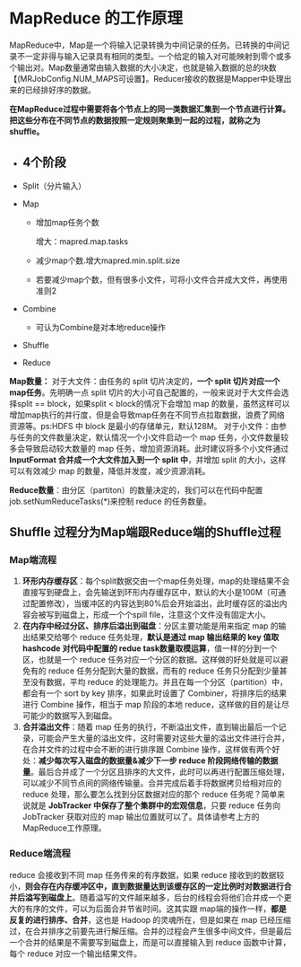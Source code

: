 # MapReduce 的工作原理

MapReduce中，Map是一个将输入记录转换为中间记录的任务。已转换的中间记录不一定非得与输入记录具有相同的类型。一个给定的输入对可能映射到零个或多个输出对。Map数量通常由输入数据的大小决定，也就是输入数据的总的块数【(MRJobConfig.NUM_MAPS可设置】。Reducer接收的数据是Mapper中处理出来的已经排好序的数据。 

**在MapReduce过程中需要将各个节点上的同一类数据汇集到一个节点进行计算。把这些分布在不同节点的数据按照一定规则聚集到一起的过程，就称之为shuffle。**

* ## 4个阶段

* Split（分片输入）

* Map

  * 增加map任务个数

    增大：mapred.map.tasks

  * 减少map个数.增大mapred.min.split.size

  * 若要减少map个数，但有很多小文件，可将小文件合并成大文件，再使用准则2

* Combine

  * 可认为Combine是对本地reduce操作

* Shuffle

* Reduce

**Map数量：** 对于大文件：由任务的 split 切片决定的，**一个 split 切片对应一个map任务**。先明确一点 split 切片的大小可自己配置的，一般来说对于大文件会选择split == block，如果split < block的情况下会增加 map 的数量，虽然这样可以增加map执行的并行度，但是会导致map任务在不同节点拉取数据，浪费了网络资源等。ps:HDFS 中 block 是最小的存储单元，默认128M。  对于小文件：由参与任务的文件数量决定，默认情况一个小文件启动一个 map 任务，小文件数量较多会导致启动较大数量的 map 任务，增加资源消耗。此时建议将多个小文件通过 **InputFormat 合并成一个大文件加入到一个 split 中**，并增加 split 的大小，这样可以有效减少 map 的数量，降低并发度，减少资源消耗。  

**Reduce数量**：由分区（partiton）的数量决定的，我们可以在代码中配置 job.setNumReduceTasks(*)来控制 reduce 的任务数量。 



## Shuffle 过程分为Map端跟Reduce端的Shuffle过程

### **Map端流程**

1. **环形内存缓存区**：每个split数据交由一个map任务处理，map的处理结果不会直接写到硬盘上，会先输送到环形内存缓存区中，默认的大小是100M（可通过配置修改），当缓冲区的内容达到80%后会开始溢出，此时缓存区的溢出内容会被写到磁盘上，形成一个个spill file，注意这个文件没有固定大小。
2. **在内存中经过分区、排序后溢出到磁盘**：分区主要功能是用来指定 map 的输出结果交给哪个 reduce 任务处理，**默认是通过 map 输出结果的 key 值取hashcode 对代码中配置的 redue task数量取模运算**，值一样的分到一个区，也就是一个 reduce 任务对应一个分区的数据。这样做的好处就是可以避免有的 reduce 任务分配到大量的数据，而有的 reduce 任务只分配到少量甚至没有数据，平均 reduce 的处理能力。并且在每一个分区（partition）中，都会有一个 sort by key 排序，如果此时设置了 Combiner，将排序后的结果进行 Combine 操作，相当于 map 阶段的本地 reduce，这样做的目的是让尽可能少的数据写入到磁盘。
3. **合并溢出文件**：随着 map 任务的执行，不断溢出文件，直到输出最后一个记录，可能会产生大量的溢出文件，这时需要对这些大量的溢出文件进行合并，在合并文件的过程中会不断的进行排序跟 Combine 操作，这样做有两个好处：**减少每次写入磁盘的数据量&减少下一步 reduce 阶段网络传输的数据量**。最后合并成了一个分区且排序的大文件，此时可以再进行配置压缩处理，可以减少不同节点间的网络传输量。合并完成后着手将数据拷贝给相对应的reduce 处理，那么要怎么找到分区数据对应的那个 reduce 任务呢？简单来说就是 **JobTracker 中保存了整个集群中的宏观信息**，只要 reduce 任务向 JobTracker 获取对应的 map 输出位置就可以了。具体请参考上方的MapReduce工作原理。

### **Reduce端流程**

reduce 会接收到不同 map 任务传来的有序数据，如果 reduce 接收到的数据较小，**则会存在内存缓冲区中，直到数据量达到该缓存区的一定比例时对数据进行合并后溢写到磁盘上**。随着溢写的文件越来越多，后台的线程会将他们合并成一个更大的有序的文件，可以为后面合并节省时间。这其实跟 map端的操作一样，**都是反复的进行排序、合并**，这也是 Hadoop 的灵魂所在，但是如果在 map 已经压缩过，在合并排序之前要先进行解压缩。合并的过程会产生很多中间文件，但是最后一个合并的结果是不需要写到磁盘上，而是可以直接输入到 reduce 函数中计算，每个 reduce 对应一个输出结果文件。 



 